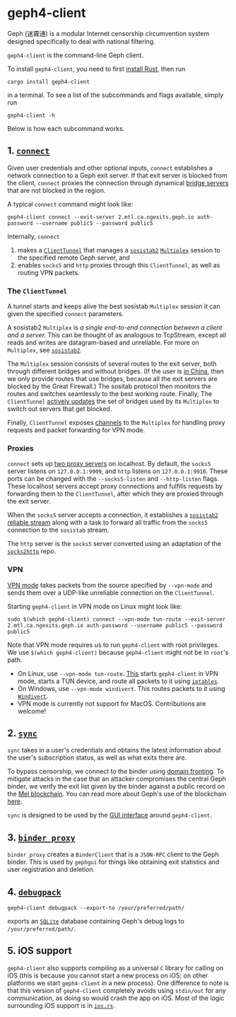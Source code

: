 # geph4-client
Geph (迷霧通) is a modular Internet censorship circumvention system designed specifically to deal with national filtering. 

`geph4-client` is the command-line Geph client. 

To install `geph4-client`, you need to first [install Rust](https://www.rust-lang.org/tools/install), then run 

```shell!
cargo install geph4-client
``` 

in a terminal. To see a list of the subcommands and flags available, simply run 

```shell!
geph4-client -h
```

Below is how each subcommand works.

## 1. [`connect`](https://github.com/geph-official/geph4-client/blob/master/src/connect.rs)
Given user credentials and other optional inputs, `connect` establishes a network connection to a Geph exit server. If that exit server is blocked from the client, `connect` proxies the connection through dynamical [bridge servers](https://github.com/geph-official/bridge-phalanx) that are not blocked in the region.

A typical `connect` command might look like:

```shell!
geph4-client connect --exit-server 2.mtl.ca.ngexits.geph.io auth-password --username public5 --password public5
```

Internally, `connect` 
1. makes a [`ClientTunnel`](https://github.com/geph-official/geph4-client/blob/master/src/connect/tunnel/mod.rs#L80) that manages a [`sosistab2`](https://github.com/geph-official/sosistab2) [`Multiplex`](https://github.com/geph-official/sosistab2/blob/master/src/multiplex/multiplex_struct.rs) session to the specified remote Geph server, and
2. enables `socks5` and `http` proxies through this `ClientTunnel`, as well as routing VPN packets.

### The `ClientTunnel`
A tunnel starts and keeps alive the best sosistab `Multiplex` session it can given the specified `connect` parameters. 

A sosistab2 `Multiplex` is *a single end-to-end connection between a client and a server.* This can be thought of as analogous to TcpStream, except all reads and writes are datagram-based and unreliable. For more on `Multiplex`, see [`sosistab2`](https://github.com/geph-official/sosistab2).

The `Multiplex` session consists of several routes to the exit server, both through different bridges and without bridges. (If the user is [in China](https://github.com/geph-official/geph4-client/blob/master/src/china/mod.rs#L51), then we only provide routes that use bridges, because all the exit servers are blocked by the Great Firewall.) The sositab protocol then monitors the routes and switches seamlessly to the best working route. Finally, The `ClientTunnel` [actively updates](https://github.com/geph-official/geph4-client/blob/master/src/connect/tunnel/getsess.rs#L142) the set of bridges used by its `Multiplex` to switch out servers that get blocked.

Finally, `ClientTunnel` exposes [channels](https://github.com/geph-official/geph4-client/blob/master/src/connect/tunnel/mod.rs#L85) to the `Multiplex` for handling proxy requests and packet forwarding for VPN mode.

### Proxies

`connect` sets up [two proxy servers](https://github.com/geph-official/geph4-client/blob/master/src/connect.rs#L112) on localhost. By default, the `socks5` server listens on `127.0.0.1:9909`, and `http` listens on `127.0.0.1:9910`. These ports can be changed with the `--socks5-listen` and `--http-listen` flags.  These localhost servers accept proxy connections and fulfills requests by forwarding them to the `ClientTunnel`, after which they are proxied through the exit server.

When the `socks5` server accepts a connection, it establishes a [`sosistab2` reliable stream](https://github.com/geph-official/sosistab2/blob/master/src/multiplex/stream/mod.rs#L33) along with a task to forward all traffic from the `socks5` connection to the `sosistab` stream.

The `http` server is the `socks5` server converted using an adaptation of the [`socks2http`](https://github.com/xVanTuring/socks2http-rs) repo.

### VPN
[VPN mode](https://github.com/geph-official/geph4-client/blob/master/src/connect/vpn.rs#L47) takes packets from the source specified by `--vpn-mode` and sends them over a UDP-like unreliable connection on the `ClientTunnel`. 

Starting `geph4-client` in VPN mode on Linux might look like:
```shell!
sudo $(which geph4-client) connect --vpn-mode tun-route --exit-server 2.mtl.ca.ngexits.geph.io auth-password --username public5 --password public5
```

Note that VPN mode requires us to run `geph4-client` with root privileges. We use `$(which geph4-client)` because `geph4-client` might not be in `root`'s path.

- On Linux, use `--vpn-mode tun-route`. [This](https://github.com/geph-official/geph4-client/blob/master/src/connect/vpn.rs#L171) starts `geph4-client` in VPN mode, starts a TUN device, and route all packets to it using [`iptables`](https://en.wikipedia.org/wiki/Iptables).
- On Windows, use `--vpn-mode windivert`. This routes packets to it using [`Windivert`](https://reqrypt.org/windivert.html).
- VPN mode is currently not support for MacOS. Contributions are welcome!


## 2. [`sync`](https://github.com/geph-official/geph4-client/blob/master/src/sync.rs)
`sync` takes in a user's credentials and obtains the latest information about the user's subscription status, as well as what exits there are. 

To bypass censorship, we connect to the binder using [domain fronting](https://en.wikipedia.org/wiki/Domain_fronting). To mitigate attacks in the case that an attacker compromises the central Geph binder, we verify the exit list given by the binder against a public record on the [Mel blockchain](https://melproject.org/en/). You can read more about Geph's use of the blockchain [here](https://medium.com/themelio/mel-geph-securing-a-production-vpn-app-with-mel-light-clients-9e910d83507).

`sync` is designed to be used by the [GUI interface](https://github.com/geph-official/gephgui) around `geph4-client`.


## 3. [`binder_proxy`](https://github.com/geph-official/geph4-client/blob/master/src/binderproxy.rs)
`binder_proxy` creates a `BinderClient` that is a `JSON-RPC` client to the Geph binder. This is used by `gephgui` for things like obtaining exit statistics and user registration and deletion.


## 4. [`debugpack`](https://github.com/geph-official/geph4-client/blob/master/src/debugpack.rs)
```shell!
geph4-client debugpack --export-to /your/preferred/path/
```

exports an [`SQLite`](https://www.sqlite.org/index.html) database containing Geph's debug logs to `/your/preferred/path/`. 


## 5. iOS support
`geph4-client` also supports compiling as a universal `C` library for calling on iOS (this is because you cannot start a new process on iOS; on other platforms we start `geph4-client` in a new process). One difference to note is that this version of `geph4-client` completely avoids using `stdin/out` for any communication, as doing so would crash the app on iOS. Most of the logic surrounding iOS support is in [`ios.rs`](https://github.com/geph-official/geph4-client/blob/master/src/ios.rs).
